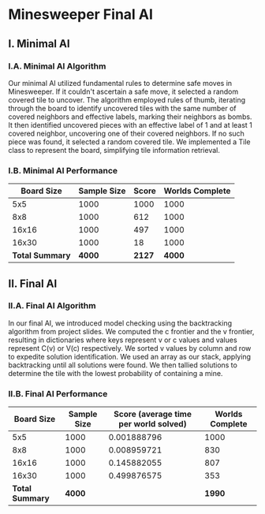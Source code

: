 # Minesweeper Final AI

## I. Minimal AI
### I.A. Minimal AI Algorithm
Our minimal AI utilized fundamental rules to determine safe moves in Minesweeper. If it couldn't ascertain a safe move, it selected a random covered tile to uncover. The algorithm employed rules of thumb, iterating through the board to identify uncovered tiles with the same number of covered neighbors and effective labels, marking their neighbors as bombs. It then identified uncovered pieces with an effective label of 1 and at least 1 covered neighbor, uncovering one of their covered neighbors. If no such piece was found, it selected a random covered tile. We implemented a Tile class to represent the board, simplifying tile information retrieval.

### I.B. Minimal AI Performance
| Board Size | Sample Size | Score | Worlds Complete |
|------------|-------------|-------|-----------------|
| 5x5        | 1000        | 1000  | 1000            |
| 8x8        | 1000        | 612   | 1000            |
| 16x16      | 1000        | 497   | 1000            |
| 16x30      | 1000        | 18    | 1000            |
| **Total Summary** | **4000** | **2127** | **4000** |

## II. Final AI
### II.A. Final AI Algorithm
In our final AI, we introduced model checking using the backtracking algorithm from project slides. We computed the c frontier and the v frontier, resulting in dictionaries where keys represent v or c values and values represent C(v) or V(c) respectively. We sorted v values by column and row to expedite solution identification. We used an array as our stack, applying backtracking until all solutions were found. We then tallied solutions to determine the tile with the lowest probability of containing a mine.

### II.B. Final AI Performance
| Board Size | Sample Size | Score (average time per world solved) | Worlds Complete |
|------------|-------------|--------------------------------------|-----------------|
| 5x5        | 1000        | 0.001888796                          | 1000            |
| 8x8        | 1000        | 0.008959721                          | 830             |
| 16x16      | 1000        | 0.145882055                          | 807             |
| 16x30      | 1000        | 0.499876575                          | 353             |
| **Total Summary** | **4000** |                                       | **1990**        |
